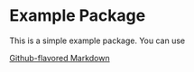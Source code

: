 # Example Package

This is a simple example package. You can use

[Github-flavored Markdown](https://guides.github.com/features/mastering-markdown/)
